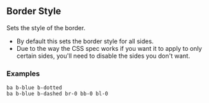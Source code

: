 ## Border Style

Sets the style of the border.

* By default this sets the border style for all sides.
* Due to the way the CSS spec works if you want it to apply to only certain sides, you'll need to disable the sides you don't want.

### Examples

<div class="pa3 ba b-gray-300 mb4">
    <div class="grid">
        <div class="s_col-4">
            <div class="mb3 s_mb0">
                <div class="ba b-blue b-dotted h3"></div>
                <code class="mt1 clipboard">ba b-blue b-dotted</code>
            </div>
        </div>
        <div class="s_col-8">
            <div>
                <div class="bt b-blue b-dashed br-0 bb-0 bl-0 h3"></div>
                <code class="mt1 clipboard">ba b-blue b-dashed br-0 bb-0 bl-0</code>
            </div>
        </div>
    </div>
</div>
